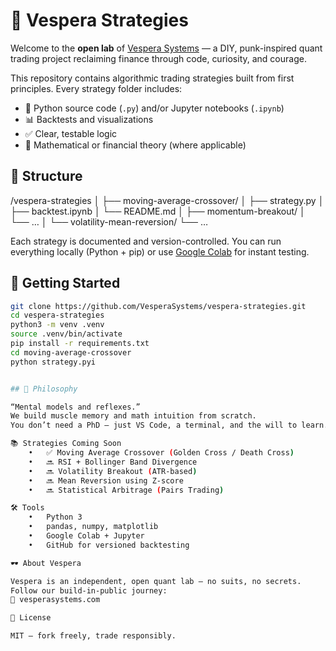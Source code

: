 # 🧠 Vespera Strategies

Welcome to the **open lab** of [Vespera Systems](https://vesperasystems.com) — a DIY, punk-inspired quant trading project reclaiming finance through code, curiosity, and courage.

This repository contains algorithmic trading strategies built from first principles. Every strategy folder includes:
- 📜 Python source code (`.py`) and/or Jupyter notebooks (`.ipynb`)
- 📊 Backtests and visualizations
- ✅ Clear, testable logic
- 📓 Mathematical or financial theory (where applicable)

## 📂 Structure

/vespera-strategies
│
├── moving-average-crossover/
│   ├── strategy.py
│   ├── backtest.ipynb
│   └── README.md
│
├── momentum-breakout/
│   └── …
│
└── volatility-mean-reversion/
└── …


Each strategy is documented and version-controlled. You can run everything locally (Python + pip) or use [Google Colab](https://colab.research.google.com/) for instant testing.

## 🚀 Getting Started

```bash
git clone https://github.com/VesperaSystems/vespera-strategies.git
cd vespera-strategies
python3 -m venv .venv
source .venv/bin/activate
pip install -r requirements.txt
cd moving-average-crossover
python strategy.pyi


## 🧠 Philosophy

“Mental models and reflexes.”
We build muscle memory and math intuition from scratch.
You don’t need a PhD — just VS Code, a terminal, and the will to learn.

📚 Strategies Coming Soon
	•	✅ Moving Average Crossover (Golden Cross / Death Cross)
	•	🔜 RSI + Bollinger Band Divergence
	•	🔜 Volatility Breakout (ATR-based)
	•	🔜 Mean Reversion using Z-score
	•	🔜 Statistical Arbitrage (Pairs Trading)

🛠 Tools
	•	Python 3
	•	pandas, numpy, matplotlib
	•	Google Colab + Jupyter
	•	GitHub for versioned backtesting

🕶 About Vespera

Vespera is an independent, open quant lab — no suits, no secrets.
Follow our build-in-public journey:
🧠 vesperasystems.com

📜 License

MIT — fork freely, trade responsibly.

